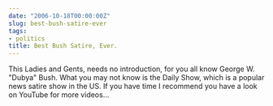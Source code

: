 ```yaml
---
date: "2006-10-18T00:00:00Z"
slug: best-bush-satire-ever
tags:
- politics
title: Best Bush Satire, Ever.
---
```


This Ladies and Gents, needs no introduction, for you all know George W.
"Dubya" Bush. What you may not know is the Daily Show, which is a popular news
satire show in the US. If you have time I recommend you have a look on YouTube
for more videos...